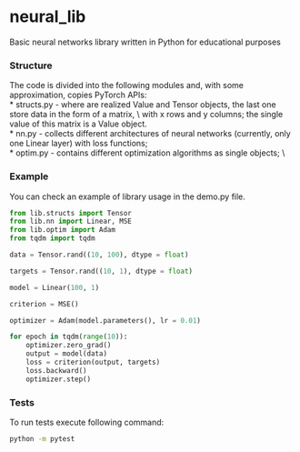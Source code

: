 # neural_lib

Basic neural networks library written in Python for educational purposes 

### Structure

The code is divided into the following modules and, with some approximation, copies PyTorch APIs:  \
	* structs.py - where are realized Value and Tensor objects, the last one store data in the form of a matrix, \ with x rows and y columns; the single  value of this matrix is a Value object.  \
	* nn.py - collects different architectures of neural networks (currently, only one Linear layer) with loss functions; \
	* optim.py - contains different optimization algorithms as single objects; \


### Example

You can check an example of library usage in the demo.py file.
  
```python
from lib.structs import Tensor
from lib.nn import Linear, MSE
from lib.optim import Adam
from tqdm import tqdm

data = Tensor.rand((10, 100), dtype = float)

targets = Tensor.rand((10, 1), dtype = float)

model = Linear(100, 1)

criterion = MSE()

optimizer = Adam(model.parameters(), lr = 0.01)

for epoch in tqdm(range(10)):
    optimizer.zero_grad()
    output = model(data)
    loss = criterion(output, targets)
    loss.backward()
    optimizer.step()

```

### Tests

To run tests execute following command:

```bash
python -m pytest
```
    
